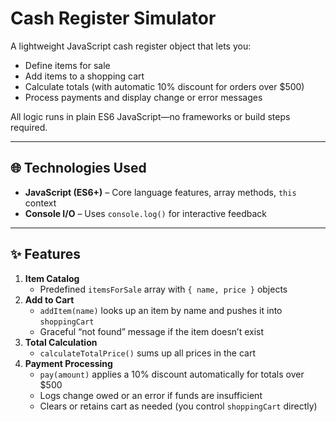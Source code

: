 # Cash Register Simulator

A lightweight JavaScript cash register object that lets you:

- Define items for sale  
- Add items to a shopping cart  
- Calculate totals (with automatic 10% discount for orders over $500)  
- Process payments and display change or error messages  

All logic runs in plain ES6 JavaScript—no frameworks or build steps required.

---

## 🌐 Technologies Used

- **JavaScript (ES6+)** – Core language features, array methods, `this` context  
- **Console I/O** – Uses `console.log()` for interactive feedback  

---

## ✨ Features

1. **Item Catalog**  
   - Predefined `itemsForSale` array with `{ name, price }` objects  
2. **Add to Cart**  
   - `addItem(name)` looks up an item by name and pushes it into `shoppingCart`  
   - Graceful “not found” message if the item doesn’t exist  
3. **Total Calculation**  
   - `calculateTotalPrice()` sums up all prices in the cart  
4. **Payment Processing**  
   - `pay(amount)` applies a 10% discount automatically for totals over $500  
   - Logs change owed or an error if funds are insufficient  
   - Clears or retains cart as needed (you control `shoppingCart` directly)
